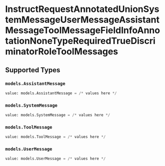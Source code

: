 # InstructRequestAnnotatedUnionSystemMessageUserMessageAssistantMessageToolMessageFieldInfoAnnotationNoneTypeRequiredTrueDiscriminatorRoleToolMessages


## Supported Types

### `models.AssistantMessage`

```python
value: models.AssistantMessage = /* values here */
```

### `models.SystemMessage`

```python
value: models.SystemMessage = /* values here */
```

### `models.ToolMessage`

```python
value: models.ToolMessage = /* values here */
```

### `models.UserMessage`

```python
value: models.UserMessage = /* values here */
```

